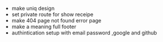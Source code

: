- make uniq design 
- set private route for show receipe
- make 404 page not found error page
- make a meaning full footer
- authintication setup with email password ,google and github 